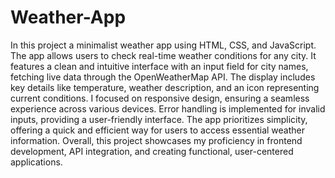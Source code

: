 # Weather-App
  In this project a minimalist weather app using HTML, CSS, and JavaScript. The app allows users to check real-time weather conditions for any city. It features a clean and intuitive interface with an input field for city names, fetching live data through the OpenWeatherMap API. 
  The display includes key details like temperature, weather description, and an icon representing current conditions. I focused on responsive design, ensuring a seamless experience across various devices. Error handling is implemented for invalid inputs, providing a user-friendly interface. The app prioritizes simplicity, offering a quick and efficient way for users to access essential weather information. Overall, this project showcases my proficiency in frontend development, API integration, and creating functional, user-centered applications.
